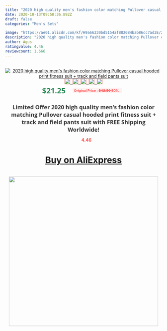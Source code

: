 ```yaml
---
title: "2020 high quality men's fashion color matching Pullover casual hooded print fitness suit + track and field pants suit"
date: 2020-10-13T09:50:36.892Z
draft: false
categories: "Men's Sets"

image: "https://ae01.alicdn.com/kf/H9a66230bd5154af882084bab86cc7ad2E/2020-high-quality-men-s-fashion-color-matching-Pullover-casual-hooded-print-fitness-suit-track-and.png_220x220.png"
description: "2020 high quality men's fashion color matching Pullover casual hooded print fitness suit + track and field pants suit"
author: Agus
ratingvalue: 4.46
reviewcount: 1.666
---
```

<br>
<div style="text-align: center;">
<a href="https://s.click.aliexpress.com/e/_AlQbO5" target="_blank" rel="nofollow noopener noreferrer"><img alt="2020 high quality men's fashion color matching Pullover casual hooded print fitness suit + track and field pants suit" class="magnifier-image" src="https://ae01.alicdn.com/kf/H9a66230bd5154af882084bab86cc7ad2E/2020-high-quality-men-s-fashion-color-matching-Pullover-casual-hooded-print-fitness-suit-track-and.png_220x220.png_640x640.jpg">
<br>
<img style="border:1px solid salmon" src="https://ae01.alicdn.com/kf/H9a66230bd5154af882084bab86cc7ad2E/2020-high-quality-men-s-fashion-color-matching-Pullover-casual-hooded-print-fitness-suit-track-and.png_120x120.jpg">&nbsp;&nbsp;<img style="border:1px solid salmon" src="https://ae01.alicdn.com/kf/Hffb5d3308bcf49f9a53adb34102b7a4bc/2020-high-quality-men-s-fashion-color-matching-Pullover-casual-hooded-print-fitness-suit-track-and.jpg_120x120.jpg">&nbsp;&nbsp;<img style="border:1px solid salmon" src="https://ae01.alicdn.com/kf/H6aa346e48ab8419b9f5179f92a8a20591/2020-high-quality-men-s-fashion-color-matching-Pullover-casual-hooded-print-fitness-suit-track-and.png_120x120.jpg">&nbsp;&nbsp;<img style="border:1px solid salmon" src="https://ae01.alicdn.com/kf/H2eaf21ac20334415bc2b29ae4ef8a8bfg/2020-high-quality-men-s-fashion-color-matching-Pullover-casual-hooded-print-fitness-suit-track-and.png_120x120.jpg">&nbsp;&nbsp;<img style="border:1px solid salmon" src="https://ae01.alicdn.com/kf/H8dd16ea049e84d7496775b9453be83758/2020-high-quality-men-s-fashion-color-matching-Pullover-casual-hooded-print-fitness-suit-track-and.png_120x120.jpg"></a></div><br0>
<div style="text-align: center;"><span style="background-color: white; border: 0px; box-sizing: border-box; color: seagreen; display: inline-block; font-family: &quot;open sans&quot; , &quot;arial&quot; , &quot;helvetica&quot; , sans-serif , &quot;heiti&quot;; font-size: 24px; font-stretch: inherit; font-weight: 700; line-height: inherit; margin: 0px 10px 0px 0px; padding: 0px; vertical-align: middle;">$21.25 </span>
<span style="background: rgb(255 , 241 , 241); border-radius: 3px; border: 0px; box-sizing: border-box; color: #ff4747; display: inline-block; font-family: inherit; font-size: 12px; font-stretch: inherit; font-style: inherit; font-variant: inherit; font-weight: 600; line-height: inherit; margin: 0px; padding: 2px 5px; transform: scale(0.9); vertical-align: middle;">Original Price : <b style="text-decoration: line-through;">$42.50 </b> 50%&nbsp;&nbsp;</span></div>
<h1 style="color: #333333; display: inline-block; font-family: &quot;open sans&quot; , &quot;arial&quot; , &quot;helvetica&quot; , sans-serif , &quot;heiti&quot;; font-size: 18px; font-stretch: inherit; font-weight: 700; text-align: center;">Limited Offer 2020 high quality men's fashion color matching Pullover casual hooded print fitness suit + track and field pants suit with FREE Shipping Worldwide!</h1>
<div style="color: #ff4747; text-align: center;">
<img src="https://4.bp.blogspot.com/-M0ZcTcb-5uY/XleCXlxnR4I/AAAAAAAAAEc/OrjgMkXV1oMQFaCRZj5HQwOCBcu3w1FegCPcBGAYYCw/s1600/star.png" style="height: 15px;">&nbsp;<b>4.46</b></div>
<div class="button_cont" align="center"><a class="buynow_a" href="https://s.click.aliexpress.com/e/_AlQbO5" target="_blank" rel="nofollow noopener noreferrer"><H1>Buy on AliExpress</H1></a></div><br>
<div class="separator" style="clear: both; text-align: center;">
<img src="https://lh3.googleusercontent.com/-pTy5HemUv9M/XlePHvY0dAI/AAAAAAAAAE4/0nX5iRUoIWY8eMW9Dpxeirr157OZliDIgCLcBGAsYHQ/s1600/badge.gif" width="480">
</div>
